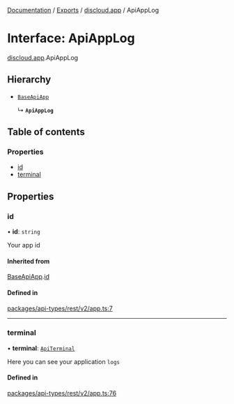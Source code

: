 [Documentation](../README.md) / [Exports](../modules.md) / [discloud.app](../modules/discloud_app.md) / ApiAppLog

# Interface: ApiAppLog

[discloud.app](../modules/discloud_app.md).ApiAppLog

## Hierarchy

- [`BaseApiApp`](discloud_app.BaseApiApp.md)

  ↳ **`ApiAppLog`**

## Table of contents

### Properties

- [id](discloud_app.ApiAppLog.md#id)
- [terminal](discloud_app.ApiAppLog.md#terminal)

## Properties

### id

• **id**: `string`

Your app id

#### Inherited from

[BaseApiApp](discloud_app.BaseApiApp.md).[id](discloud_app.BaseApiApp.md#id)

#### Defined in

[packages/api-types/rest/v2/app.ts:7](https://github.com/discloud/discloud.app/blob/e5beb23/packages/api-types/rest/v2/app.ts#L7)

___

### terminal

• **terminal**: [`ApiTerminal`](discloud_app.ApiTerminal.md)

Here you can see your application `logs`

#### Defined in

[packages/api-types/rest/v2/app.ts:76](https://github.com/discloud/discloud.app/blob/e5beb23/packages/api-types/rest/v2/app.ts#L76)
